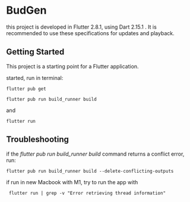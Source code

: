 # BudGen

this project is developed in Flutter 2.8.1, using Dart 2.15.1 . It is recommended to use these specifications for updates and playback.

## Getting Started

This project is a starting point for a Flutter application.

started, run in terminal:

``` 
flutter pub get
```

``` 
flutter pub run build_runner build
```

and 

```
flutter run 
````


## Troubleshooting

if the *flutter pub run build_runner build* command returns a conflict error, run:
```
flutter pub run build_runner build --delete-conflicting-outputs
```

if run in new Macbook with M1, try to run the app with

``` 
 flutter run | grep -v "Error retrieving thread information"
```